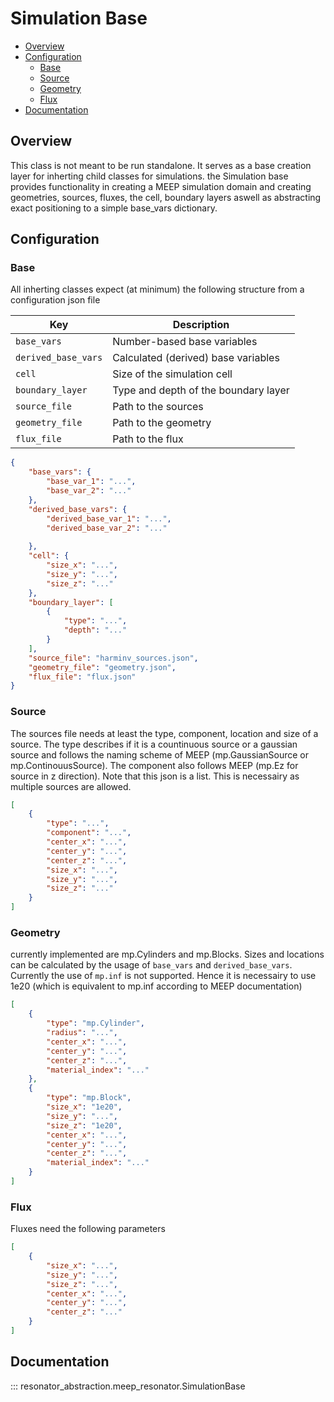 # Simulation Base

- [Overview](#overview)
- [Configuration](#configuration)
    - [Base](#base)
    - [Source](#source)
    - [Geometry](#geometry)
    - [Flux](#flux)
- [Documentation](#documentation)
## Overview

This class is not meant to be run standalone. It serves as a base creation layer for inherting child classes for simulations.
the Simulation base provides functionality in creating a MEEP simulation domain and creating geometries, sources, fluxes, the cell, boundary layers aswell as abstracting exact positioning to a simple base_vars dictionary.

## Configuration

### Base

All inherting classes expect (at minimum) the following structure from a configuration json file

| Key               | Description                         |
|------------------|-------------------------------------|
| `base_vars`       | Number-based base variables         |
| `derived_base_vars` | Calculated (derived) base variables |
| `cell`            | Size of the simulation cell         |
| `boundary_layer`  | Type and depth of the boundary layer |
| `source_file`  | Path to the sources |
| `geometry_file`  | Path to the geometry |
| `flux_file`  | Path to the flux |

```json
{
    "base_vars": {
        "base_var_1": "...",
        "base_var_2": "..."
    },
    "derived_base_vars": {
        "derived_base_var_1": "...",
        "derived_base_var_2": "..."
        
    },
    "cell": {
        "size_x": "...",
        "size_y": "...",
        "size_z": "..."
    },
    "boundary_layer": [
        {
            "type": "...",
            "depth": "..."
        }
    ],
    "source_file": "harminv_sources.json",
    "geometry_file": "geometry.json",
    "flux_file": "flux.json"
}
```

### Source

The sources file needs at least the type, component, location and size of a source. The type describes if it is a countinuous source or a gaussian source and follows the naming scheme of MEEP (mp.GaussianSource or mp.ContinouusSource). The component also follows MEEP (mp.Ez for source in z direction). Note that this json is a list. This is necessairy as multiple sources are allowed.

```json
[
    {   
        "type": "...",
        "component": "...",
        "center_x": "...",
        "center_y": "...",
        "center_z": "...",
        "size_x": "...",
        "size_y": "...",
        "size_z": "..."
    }
]
```

### Geometry

currently implemented are mp.Cylinders and mp.Blocks. Sizes and locations can be calculated by the usage of `base_vars` and `derived_base_vars`. Currently the use of `mp.inf` is not supported. Hence it is necessairy to use 1e20 (which is equivalent to mp.inf according to MEEP documentation) 
```json
[
    {
        "type": "mp.Cylinder",
        "radius": "...",
        "center_x": "...",
        "center_y": "...",
        "center_z": "...",
        "material_index": "..."
    },
    {
        "type": "mp.Block",
        "size_x": "1e20",
        "size_y": "...",
        "size_z": "1e20",
        "center_x": "...",
        "center_y": "...",
        "center_z": "...",
        "material_index": "..."
    }
]

```
### Flux

Fluxes need the following parameters
```json
[
    {
        "size_x": "...",
        "size_y": "...",
        "size_z": "...",
        "center_x": "...",
        "center_y": "...",
        "center_z": "..."
    }
]
```
## Documentation

::: resonator_abstraction.meep_resonator.SimulationBase